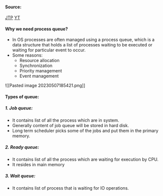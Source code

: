 #### Source:
[JTP](https://www.javatpoint.com/os-process-queues)
[YT](https://www.youtube.com/watch?v=iLC--q7O_KM&list=PLXj4XH7LcRfDrdQuJTHIPmKMpa7eYVaPm&index=9)

#### Why we need process queue?

* In OS processes are often managed using a process queue, which is a data structure that holds a list of processes waiting to be executed or waiting for particular event to occur.
* Some reasons:
	* Resource allocation
	* Synchronization
	* Priority management
	* Event management

![[Pasted image 20230507185421.png]]


#### Types of queue:

##### 1. Job queue:

* It contains list of all the process which are in system.
* Generally content of job queue will be stored in hard disk.
* Long term scheduler picks some of the jobs and put them in the primary memory.

##### 2. Ready queue:

*  It contains list of all the process which are waiting for execution by CPU.
*  It resides in main memory

##### 3. Wait queue:

* It contains list of process that is waiting for IO operations.
